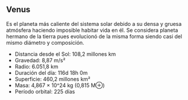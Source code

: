 ## Venus

Es el planeta más caliente del sistema solar debido a su densa y gruesa atmósfera haciendo imposible habitar vida en él. Se considera planeta hermano de la tierra pues evolucionó de la misma forma siendo casi del mismo diámetro y composición.

- Distancia desde el Sol: 108,2 millones km
- Gravedad: 8,87 m/s²
- Radio: 6.051,8 km
- Duración del día: 116d 18h 0m
- Superficie: 460,2 millones km²
- Masa: 4,867 × 10^24 kg (0,815 M⊕)
- Período orbital: 225 días
